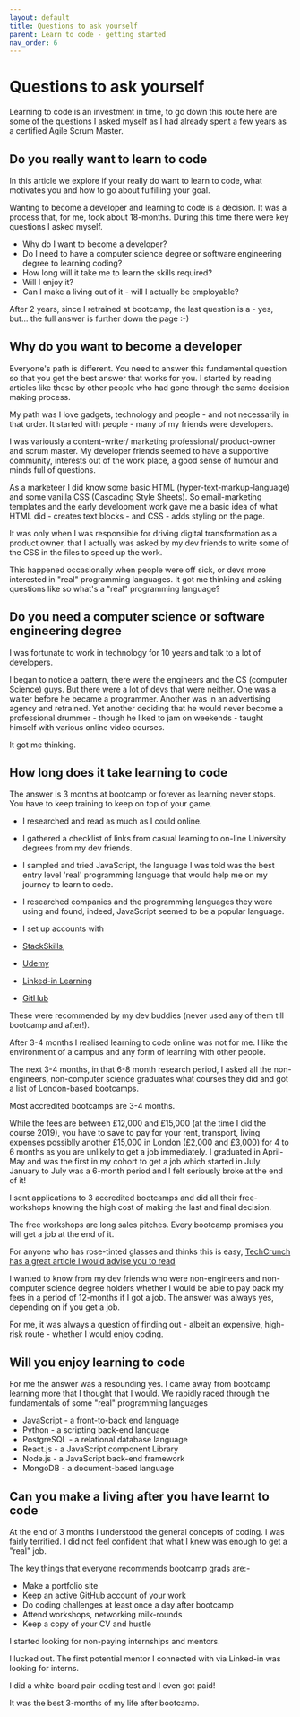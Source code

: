 ```yaml
---
layout: default
title: Questions to ask yourself
parent: Learn to code - getting started
nav_order: 6
---
```


# Questions to ask yourself

Learning to code is an investment in time, to go down this route here are some of the questions I asked myself as I had already spent a few years as a certified Agile Scrum Master.
## Do you really want to learn to code

In this article we explore if your really do want to learn to code, what motivates you and how to go about fulfilling your goal.

Wanting to become a developer and learning to code is a decision. It was a process that, for me, took about 18-months. During this time there were key questions I asked myself.

- Why do I want to become a developer?
- Do I need to have a computer science degree or software engineering degree to learning coding?
- How long will it take me to learn the skills required?
- Will I enjoy it?
- Can I make a living out of it - will I actually be employable?

After 2 years, since I retrained at bootcamp, the last question is a - yes, but... the full answer is further down the page :-)

## Why do you want to become a developer

Everyone's path is different. You need to answer this fundamental question so that you get the best answer that works for you. I started by reading articles like these by other people who had gone through the same decision making process.

My path was I love gadgets, technology and people - and not necessarily in that order. It started with people - many of my friends were developers.

I was variously a content-writer/ marketing professional/ product-owner and scrum master. My developer friends seemed to have a supportive community, interests out of the work place, a good sense of humour and minds full of questions.

As a marketeer I did know some basic HTML (hyper-text-markup-language) and some vanilla CSS (Cascading Style Sheets). So email-marketing templates and the early development work gave me a basic idea of what HTML did - creates text blocks - and CSS - adds styling on the page.

It was only when I was responsible for driving digital transformation as a product owner, that I actually was asked by my dev friends to write some of the CSS in the files to speed up the work.

This happened occasionally when people were off sick, or devs more interested in "real" programming languages. It got me thinking and asking questions like so what's a "real" programming language?

## Do you need a computer science or software engineering degree

I was fortunate to work in technology for 10 years and talk to a lot of developers.

I began to notice a pattern, there were the engineers and the CS (computer Science) guys. But there were a lot of devs that were neither. One was a waiter before he became a programmer. Another was in an advertising agency and retrained. Yet another deciding that he would never become a professional drummer - though he liked to jam on weekends - taught himself with various online video courses.

It got me thinking.

## How long does it take learning to code

The answer is 3 months at bootcamp or forever as learning never stops. You have to keep training to keep on top of your game.

- I researched and read as much as I could online.

- I gathered a checklist of links from casual learning to on-line University degrees from my dev friends.

- I sampled and tried JavaScript, the language I was told was the best entry level 'real' programming language that would help me on my journey to learn to code.

- I researched companies and the programming languages they were using and found, indeed, JavaScript seemed to be a popular language.

- I set up accounts with
- [StackSkills](https://stackskills.com),
- [Udemy](https://www.udemy.com/)
- [Linked-in Learning](https://www.linkedin.com/learning/)
- [GitHub](https://github.com/)

These were recommended by my dev buddies (never used any of them till bootcamp and after!).

After 3-4 months I realised learning to code online was not for me. I like the environment of a campus and any form of learning with other people.

The next 3-4 months, in that 6-8 month research period, I asked all the non-engineers, non-computer science graduates what courses they did and got a list of London-based bootcamps.

Most accredited bootcamps are 3-4 months.

While the fees are between £12,000 and £15,000 (at the time I did the course 2019), you have to save to pay for your rent, transport, living expenses possiblly another £15,000 in London (£2,000 and £3,000) for 4 to 6 months as you are unlikely to get a job immediately. I graduated in April-May and was the first in my cohort to get a job which started in July. January to July was a 6-month period and I felt seriously broke at the end of it!

I sent applications to 3 accredited bootcamps and did all their free-workshops knowing the high cost of making the last and final decision.

The free workshops are long sales pitches. Every bootcamp promises you will get a job at the end of it.

For anyone who has rose-tinted glasses and thinks this is easy, [TechCrunch has a great article I would advise you to read](https://techcrunch.com/2016/05/10/please-dont-learn-to-code/?guccounter=1&guce_referrer=aHR0cHM6Ly9kdWNrZHVja2dvLmNvbS8&guce_referrer_sig=AQAAALsw3_pchq0NjOi9k6kGJQy9dZBSI1xnhmbAcANlC0YhcpJjKeLzFndwPkn9qasFL9IrmK0ukYh5ZvB0DtplWb0brNtd-c4UAb8PmFbbjrEXVPYOoZCj25OfLEaqTE6ZCd9muyuqC0RpNJZGEkOHYka3fYq23NMtL98Pg7Nj7Ow7)

I wanted to know from my dev friends who were non-engineers and non-computer science degree holders whether I would be able to pay back my fees in a period of 12-months if I got a job. The answer was always yes, depending on if you get a job.

For me, it was always a question of finding out - albeit an expensive, high-risk route - whether I would enjoy coding.

## Will you enjoy learning to code

For me the answer was a resounding yes. I came away from bootcamp learning more that I thought that I would. We rapidly raced through the fundamentals of some "real" programming languages

- JavaScript - a front-to-back end language
- Python - a scripting back-end language
- PostgreSQL - a relational database language
- React.js - a JavaScript component Library
- Node.js - a JavaScript back-end framework
- MongoDB - a document-based language

## Can you make a living after you have learnt to code

At the end of 3 months I understood the general concepts of coding. I was fairly terrified. I did not feel confident that what I knew was enough to get a "real" job.

The key things that everyone recommends bootcamp grads are:-

- Make a portfolio site
- Keep an active GitHub account of your work
- Do coding challenges at least once a day after bootcamp
- Attend workshops, networking milk-rounds
- Keep a copy of your CV and hustle

I started looking for non-paying internships and mentors.

I lucked out. The first potential mentor I connected with via Linked-in was looking for interns.

I did a white-board pair-coding test and I even got paid!

It was the best 3-months of my life after bootcamp.
